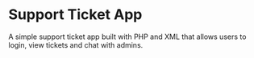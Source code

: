 # Support Ticket App

A simple support ticket app built with PHP and XML that allows users to login, view tickets and chat with admins.
